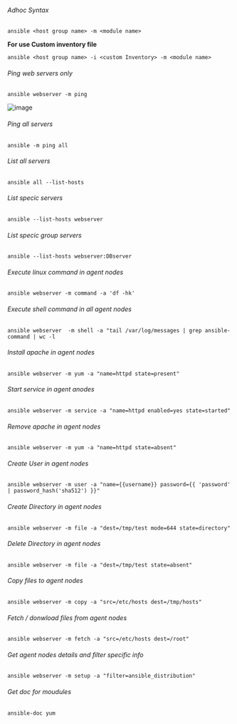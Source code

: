 ###### Adhoc Syntax
```
ansible <host group name> -m <module name>
```
**For use Custom inventory file**
```
ansible <host group name> -i <custom Inventory> -m <module name>
```
###### Ping web servers only

```
ansible webserver -m ping 
```
![image](https://user-images.githubusercontent.com/96326288/210489066-5143e01e-da1f-44b8-9314-09b6e3af4ba7.png)

###### Ping all servers 
```
ansible -m ping all
```

###### List all servers 
```
ansible all --list-hosts
```

###### List specic servers 
```
ansible --list-hosts webserver
```

###### List specic group servers 
```
ansible --list-hosts webserver:DBserver
```

###### Execute linux command in agent nodes 
```
ansible webserver -m command -a 'df -hk'
```

###### Execute shell command in all agent nodes
```
ansible webserver  -m shell -a "tail /var/log/messages | grep ansible-command | wc -l 
```

###### Install apache in agent nodes 
```
ansible webserver -m yum -a "name=httpd state=present"
```


###### Start service in agent anodes
```
ansible webserver -m service -a "name=httpd enabled=yes state=started"
```

###### Remove apache in agent nodes 
```
ansible webserver -m yum -a "name=httpd state=absent"
```

###### Create User in agent nodes
```
ansible webserver -m user -a "name={{username}} password={{ 'password' | password_hash('sha512') }}"
```

###### Create Directory in agent nodes
```
ansible webserver -m file -a "dest=/tmp/test mode=644 state=directory"
```

###### Delete Directory in agent nodes
```
ansible webserver -m file -a "dest=/tmp/test state=absent"
```

###### Copy files to agent nodes
```
ansible webserver -m copy -a "src=/etc/hosts dest=/tmp/hosts"
```

###### Fetch / donwload files from agent nodes
```
ansible webserver -m fetch -a "src=/etc/hosts dest=/root"
```

###### Get agent nodes details and filter specific info
```
ansible webserver -m setup -a "filter=ansible_distribution"
```

###### Get doc for moudules
```
ansible-doc yum
```
